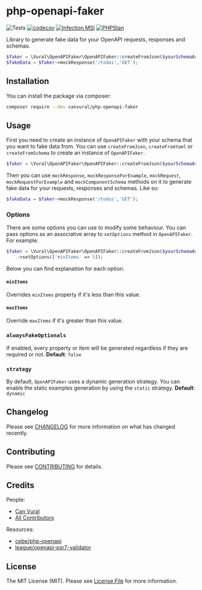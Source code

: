 # php-openapi-faker

![Tests](https://github.com/canvural/php-openapi-faker/workflows/Tests/badge.svg)
[![codecov](https://codecov.io/gh/canvural/php-openapi-faker/branch/master/graph/badge.svg)](https://codecov.io/gh/canvural/php-openapi-faker)
[![Infection MSI](https://badge.stryker-mutator.io/github.com/canvural/php-openapi-faker/master)](https://infection.github.io)
[![PHPStan](https://img.shields.io/badge/PHPStan-Level%20Max-brightgreen.svg?style=flat&logo=php)](https://phpstan.org)

Library to generate fake data for your OpenAPI requests, responses and schemas.

```php
$faker = \Vural\OpenAPIFaker\OpenAPIFaker::createFromJson($yourSchemaAsJson);
$fakeData = $faker->mockResponse('/todos','GET');
```

## Installation

You can install the package via composer:

```bash
composer require --dev canvural/php-openapi-faker
```

## Usage

First you need to create an instance of `OpenAPIFaker` with your schema that you want to fake data from. You can use `createFromJson`, `createFromYaml` or `createFromSchema` to create an instance of `OpenAPIFaker`.
```php
$faker = \Vural\OpenAPIFaker\OpenAPIFaker::createFromJson($yourSchemaAsJson);
```

Then you can use `mockResponse`, `mockResponseForExample`, `mockRequest`, `mockRequestForExample` and `mockComponentSchema` methods on it to generate fake data for your requests, responses and schemas. Like so:

```php
$fakeData = $faker->mockResponse('/todos','GET');
```

### Options

There are some options you can use to modify some behaviour. You can pass options as an associative array to `setOptions` method in `OpenAPIFaker`. For example:

```php
$faker = \Vural\OpenAPIFaker\OpenAPIFaker::createFromJson($yourSchemaAsJson)
    ->setOptions(['minItems' => 5]);
```

Below you can find explanation for each option.

#### `minItems`
Overrides `minItems` property if it's less than this value.

#### `maxItems`
Override `maxItems` if it's greater than this value.

### `alwaysFakeOptionals`

If enabled, every property or item will be generated regardless if they are required or not. **Default**: `false`

### `strategy`
By default, `OpenAPIFaker` uses a dynamic generation strategy. You can enable the static examples generation by using the `static` strategy.
**Default**: `dynamic`

## Changelog

Please see [CHANGELOG](CHANGELOG.md) for more information on what has changed recently.

## Contributing

Please see [CONTRIBUTING](CONTRIBUTING.md) for details.

## Credits

People:
- [Can Vural](https://github.com/canvural)
- [All Contributors](../../contributors)

Resources:
- [cebe/php-openapi](https://github.com/cebe/php-openapi)
- [league/openapi-psr7-validator](https://github.com/thephpleague/openapi-psr7-validator)

## License

The MIT License (MIT). Please see [License File](LICENSE.md) for more information.
